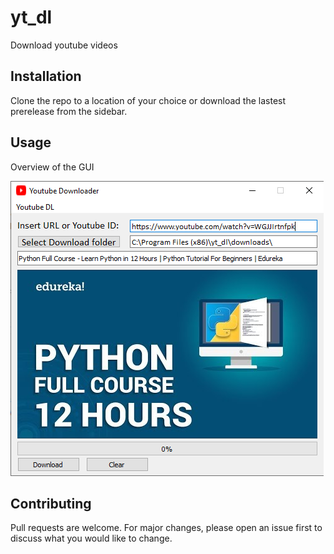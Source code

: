 # yt_dl
 Download youtube videos
 
## Installation

Clone the repo to a location of your choice or download the lastest prerelease from the sidebar.

## Usage
Overview of the GUI

![GUI image](https://github.com/Phaugt/yt_dl/blob/main/icons/gui_1.PNG)


## Contributing
Pull requests are welcome. For major changes, please open an issue first to discuss what you would like to change.
